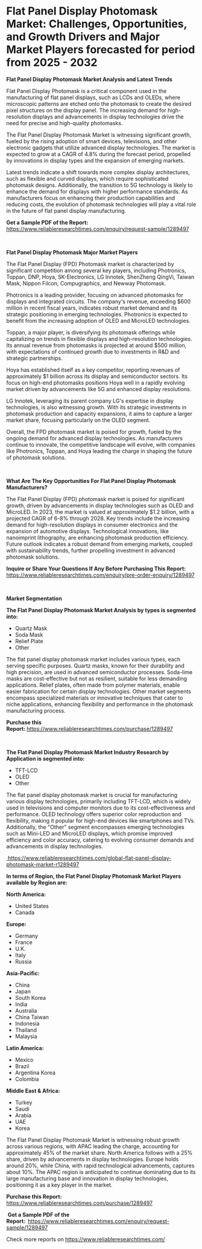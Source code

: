 <p><h1>Flat Panel Display Photomask Market: Challenges, Opportunities, and Growth Drivers and Major Market Players forecasted for period from 2025 - 2032</h1></p><p><strong>Flat Panel Display Photomask Market Analysis and Latest Trends</strong></p>
<p><p>Flat Panel Display Photomask is a critical component used in the manufacturing of flat panel displays, such as LCDs and OLEDs, where microscopic patterns are etched onto the photomask to create the desired pixel structures on the display panel. The increasing demand for high-resolution displays and advancements in display technologies drive the need for precise and high-quality photomasks.</p><p>The Flat Panel Display Photomask Market is witnessing significant growth, fueled by the rising adoption of smart devices, televisions, and other electronic gadgets that utilize advanced display technologies. The market is expected to grow at a CAGR of 4.8% during the forecast period, propelled by innovations in display types and the expansion of emerging markets. </p><p>Latest trends indicate a shift towards more complex display architectures, such as flexible and curved displays, which require sophisticated photomask designs. Additionally, the transition to 5G technology is likely to enhance the demand for displays with higher performance standards. As manufacturers focus on enhancing their production capabilities and reducing costs, the evolution of photomask technologies will play a vital role in the future of flat panel display manufacturing.</p></p>
<p><strong>Get a Sample PDF of the Report:&nbsp;</strong> <a href="https://www.reliableresearchtimes.com/enquiry/request-sample/1289497?utm_campaign=3313&utm_medium=2&utm_source=Github&utm_content=ia&utm_term=29032025&utm_id=flat-panel-display-photomask">https://www.reliableresearchtimes.com/enquiry/request-sample/1289497</a></p>
<p>&nbsp;</p>
<p><strong>Flat Panel Display Photomask Major Market Players</strong></p>
<p><p>The Flat Panel Display (FPD) Photomask market is characterized by significant competition among several key players, including Photronics, Toppan, DNP, Hoya, SK-Electronics, LG Innotek, ShenZheng QingVi, Taiwan Mask, Nippon Filcon, Compugraphics, and Newway Photomask. </p><p>Photronics is a leading provider, focusing on advanced photomasks for displays and integrated circuits. The company's revenue, exceeding $600 million in recent fiscal years, indicates robust market demand and its strategic positioning in emerging technologies. Photronics is expected to benefit from the increasing adoption of OLED and MicroLED technologies.</p><p>Toppan, a major player, is diversifying its photomask offerings while capitalizing on trends in flexible displays and high-resolution technologies. Its annual revenue from photomasks is projected at around $500 million, with expectations of continued growth due to investments in R&D and strategic partnerships.</p><p>Hoya has established itself as a key competitor, reporting revenues of approximately $1 billion across its display and semiconductor sectors. Its focus on high-end photomasks positions Hoya well in a rapidly evolving market driven by advancements like 5G and enhanced display resolutions.</p><p>LG Innotek, leveraging its parent company LG's expertise in display technologies, is also witnessing growth. With its strategic investments in photomask production and capacity expansions, it aims to capture a larger market share, focusing particularly on the OLED segment.</p><p>Overall, the FPD photomask market is poised for growth, fueled by the ongoing demand for advanced display technologies. As manufacturers continue to innovate, the competitive landscape will evolve, with companies like Photronics, Toppan, and Hoya leading the charge in shaping the future of photomask solutions.</p></p>
<p>&nbsp;</p>
<p><strong>What Are The Key Opportunities For Flat Panel Display Photomask Manufacturers?</strong></p>
<p><p>The Flat Panel Display (FPD) photomask market is poised for significant growth, driven by advancements in display technologies such as OLED and MicroLED. In 2023, the market is valued at approximately $1.2 billion, with a projected CAGR of 6-8% through 2028. Key trends include the increasing demand for high-resolution displays in consumer electronics and the expansion of automotive displays. Technological innovations, like nanoimprint lithography, are enhancing photomask production efficiency. Future outlook indicates a robust demand from emerging markets, coupled with sustainability trends, further propelling investment in advanced photomask solutions.</p></p>
<p><strong>Inquire or Share Your Questions If Any Before Purchasing This Report:</strong> <a href="https://www.reliableresearchtimes.com/enquiry/pre-order-enquiry/1289497?utm_campaign=3313&utm_medium=2&utm_source=Github&utm_content=ia&utm_term=29032025&utm_id=flat-panel-display-photomask">https://www.reliableresearchtimes.com/enquiry/pre-order-enquiry/1289497</a></p>
<p>&nbsp;</p>
<p><strong>Market Segmentation</strong></p>
<p><strong>The Flat Panel Display Photomask Market Analysis by types is segmented into:</strong></p>
<p><ul><li>Quartz Mask</li><li>Soda Mask</li><li>Relief Plate</li><li>Other</li></ul></p>
<p><p>The flat panel display photomask market includes various types, each serving specific purposes. Quartz masks, known for their durability and high precision, are used in advanced semiconductor processes. Soda-lime masks are cost-effective but not as resilient, suitable for less demanding applications. Relief plates, often made from polymer materials, enable easier fabrication for certain display technologies. Other market segments encompass specialized materials or innovative techniques that cater to niche applications, enhancing flexibility and performance in the photomask manufacturing process.</p></p>
<p><strong>Purchase this Report:&nbsp;</strong><a href="https://www.reliableresearchtimes.com/purchase/1289497?utm_campaign=3313&utm_medium=2&utm_source=Github&utm_content=ia&utm_term=29032025&utm_id=flat-panel-display-photomask">https://www.reliableresearchtimes.com/purchase/1289497</a></p>
<p>&nbsp;</p>
<p><strong>The Flat Panel Display Photomask Market Industry Research by Application is segmented into:</strong></p>
<p><ul><li>TFT-LCD</li><li>OLED</li><li>Other</li></ul></p>
<p><p>The flat panel display photomask market is crucial for manufacturing various display technologies, primarily including TFT-LCD, which is widely used in televisions and computer monitors due to its cost-effectiveness and performance. OLED technology offers superior color reproduction and flexibility, making it popular for high-end devices like smartphones and TVs. Additionally, the "Other" segment encompasses emerging technologies such as Mini-LED and MicroLED displays, which promise improved efficiency and color accuracy, catering to evolving consumer demands and advancements in display technologies.</p></p>
<p><a href="https://www.reliableresearchtimes.com/global-flat-panel-display-photomask-market-r1289497?utm_campaign=3313&utm_medium=2&utm_source=Github&utm_content=ia&utm_term=29032025&utm_id=flat-panel-display-photomask">&nbsp;https://www.reliableresearchtimes.com/global-flat-panel-display-photomask-market-r1289497</a></p>
<p><strong>In terms of Region, the Flat Panel Display Photomask Market Players available by Region are:</strong></p>
<p>
    <p> <strong> North America: </strong>
        <ul>
            <li>United States</li>
            <li>Canada</li>
        </ul>
        </p> 
    <p> <strong> Europe: </strong>
        <ul>
            <li>Germany</li>
            <li>France</li>
            <li>U.K.</li>
            <li>Italy</li>
            <li>Russia</li>
        </ul>
        </p> 
    <p> <strong> Asia-Pacific: </strong>
        <ul>
            <li>China</li>
            <li>Japan</li>
            <li>South Korea</li>
            <li>India</li>
            <li>Australia</li>
            <li>China Taiwan</li>
            <li>Indonesia</li>
            <li>Thailand</li>
            <li>Malaysia</li>
        </ul>
        </p> 
    <p> <strong> Latin America: </strong>
        <ul>
            <li>Mexico</li>
            <li>Brazil</li>
            <li>Argentina Korea</li>
            <li>Colombia</li>
        </ul>
        </p> 
    <p> <strong> Middle East & Africa: </strong>
        <ul>
            <li>Turkey</li>
            <li>Saudi</li>
            <li>Arabia</li>
            <li>UAE</li>
            <li>Korea</li>
        </ul>
    </p>
    </p>
<p><p>The Flat Panel Display Photomask Market is witnessing robust growth across various regions, with APAC leading the charge, accounting for approximately 45% of the market share. North America follows with a 25% share, driven by advancements in display technologies. Europe holds around 20%, while China, with rapid technological advancements, captures about 10%. The APAC region is anticipated to continue dominating due to its large manufacturing base and innovation in display technologies, positioning it as a key player in the market.</p></p>
<p><strong>Purchase this Report: </strong><a href="https://www.reliableresearchtimes.com/purchase/1289497?utm_campaign=3313&utm_medium=2&utm_source=Github&utm_content=ia&utm_term=29032025&utm_id=flat-panel-display-photomask">https://www.reliableresearchtimes.com/purchase/1289497</a></p>
<p>&nbsp;<strong>Get a Sample PDF of the Report:&nbsp;&nbsp;</strong><a href="https://www.reliableresearchtimes.com/enquiry/request-sample/1289497?utm_campaign=3313&utm_medium=2&utm_source=Github&utm_content=ia&utm_term=29032025&utm_id=flat-panel-display-photomask">https://www.reliableresearchtimes.com/enquiry/request-sample/1289497</a></p>
<p><strong></strong></p>
<p>Check more reports on <a href="https://www.reliableresearchtimes.com/?utm_campaign=3313&utm_medium=2&utm_source=Github&utm_content=ia&utm_term=29032025&utm_id=flat-panel-display-photomask">https://www.reliableresearchtimes.com/</a></p>